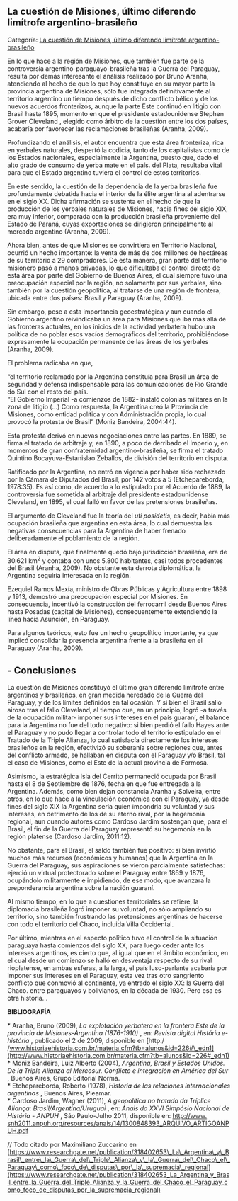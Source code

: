 ## La cuestión de Misiones, último diferendo limítrofe argentino-brasileño

Categoría: [La cuestión de Misiones, último diferendo limítrofe argentino-brasileño](http://descubrircorrientes.com.ar/2012/index.php/4394-corrientes-en-la-familia-argentina-1870-a-la-actualidad/gobiernos-autonomistas-de-gallino-a-ruiz-1880-1897/el-ultimo-desgarramiento-del-territorio-original-correntino/la-cuestion-de-misiones-ultimo-diferendo-limitrofe-argentino-brasileno)

En lo que hace a la región de Misiones, que también fue parte de la controversia argentino-paraguayo-brasileña tras la Guerra del Paraguay, resulta por demás interesante el análisis realizado por Bruno Aranha, atendiendo al hecho de que lo que hoy constituye en su mayor parte la provincia argentina de Misiones, sólo fue integrada definitivamente al territorio argentino un tiempo después de dicho conflicto bélico y de los nuevos acuerdos fronterizos, aunque la parte Este continuó en litigio con Brasil hasta 1895, momento en que el presidente estadounidense Stephen Grover Cleveland , elegido como árbitro de la cuestión entre los dos países, acabaría por favorecer las reclamaciones brasileñas (Aranha, 2009).

Profundizando el análisis, el autor encuentra que esta área fronteriza, rica en yerbales naturales, despertó la codicia, tanto de los capitalistas como de los Estados nacionales, especialmente la Argentina, puesto que, dado el alto grado de consumo de yerba mate en el país. del Plata, resultaba vital para que el Estado argentino tuviera el control de estos territorios.

En este sentido, la cuestión de la dependencia de la yerba brasileña fue profundamente debatida hacia el interior de la élite argentina al adentrarse en el siglo XX. Dicha afirmación se sustenta en el hecho de que la producción de los yerbales naturales de Misiones, hacia fines del siglo XIX, era muy inferior, comparada con la producción brasileña proveniente del Estado de Paraná, cuyas exportaciones se dirigieron principalmente al mercado argentino (Aranha, 2009).

Ahora bien, antes de que Misiones se convirtiera en Territorio Nacional, ocurrió un hecho importante: la venta de más de dos millones de hectáreas de su territorio a 29 compradores. De esta manera, gran parte del territorio misionero pasó a manos privadas, lo que dificultaba el control directo de esta área por parte del Gobierno de Buenos Aires, el cual siempre tuvo una preocupación especial por la región, no solamente por sus yerbales, sino también por la cuestión geopolítica, al tratarse de una región de frontera, ubicada entre dos países: Brasil y Paraguay (Aranha, 2009).

Sin embargo, pese a esta importancia geoestratégica y aun cuando el Gobierno argentino reivindicaba un área para Misiones que iba más allá de las fronteras actuales, en los inicios de la actividad yerbatera hubo una política de no poblar esos vacíos demográficos del territorio, prohibiéndose expresamente la ocupación permanente de las áreas de los yerbales (Aranha, 2009).

El problema radicaba en que,

“el territorio reclamado por la Argentina constituía para Brasil un área de seguridad y defensa indispensable para las comunicaciones de Río Grande do Sul con el resto del país.  
“El Gobierno Imperial -a comienzos de 1882- instaló colonias militares en la zona de litigio (...) Como respuesta, la Argentina creó la Provincia de Misiones, como entidad política y con Administración propia, lo cual provocó la protesta de Brasil” (Moniz Bandeira, 2004:44).

Esta protesta derivó en nuevas negociaciones entre las partes. En 1889, se firma el tratado de arbitraje y, en 1890, a poco de derribado el Imperio y, en momentos de gran confraternidad argentino-brasileña, se firma el tratado Quintino Bocayuva-Estanislao Zeballos, de división del territorio en disputa.

Ratificado por la Argentina, no entró en vigencia por haber sido rechazado por la Cámara de Diputados del Brasil, por 142 votos a 5 (Etchepareborda, 1978:35). Es así como, de acuerdo a lo estipulado por el Acuerdo de 1889, la controversia fue sometida al arbitraje del presidente estadounidense Cleveland, en 1895, el cual falló en favor de las pretensiones brasileñas.

El argumento de Cleveland fue la teoría del _uti posidetis_, es decir, había más ocupación brasileña que argentina en esta área, lo cual demuestra las negativas consecuencias para la Argentina de haber frenado deliberadamente el poblamiento de la región.

El área en disputa, que finalmente quedó bajo jurisdicción brasileña, era de 30.621 km<sup>2</sup> y contaba con unos 5.800 habitantes, casi todos procedentes del Brasil (Aranha, 2009). No obstante esta derrota diplomática, la Argentina seguiría interesada en la región.

Ezequiel Ramos Mexía, ministro de Obras Públicas y Agricultura entre 1898 y 1913, demostró una preocupación especial por Misiones. En consecuencia, incentivó la construcción del ferrocarril desde Buenos Aires hasta Posadas (capital de Misiones), consecuentemente extendiendo la línea hacia Asunción, en Paraguay.

Para algunos teóricos, esto fue un hecho geopolítico importante, ya que implicó consolidar la presencia argentina frente a la brasileña en el Paraguay (Aranha, 2009).

## **\- Conclusiones**

La cuestión de Misiones constituyó el último gran diferendo limítrofe entre argentinos y brasileños, en gran medida heredado de la Guerra del Paraguay, y de los límites definidos en tal ocasión. Y si bien el Brasil salió airoso tras el fallo Cleveland, al tiempo que, en un principio, logró -a través de la ocupación militar- imponer sus intereses en el país guaraní, el balance para la Argentina no fue del todo negativo: si bien perdió el fallo Hayes ante el Paraguay y no pudo llegar a controlar todo el territorio estipulado en el Tratado de la Triple Alianza, lo cual satisfacía directamente los intereses brasileños en la región, efectivizó su soberanía sobre regiones que, antes del conflicto armado, se hallaban en disputa con el Paraguay y/o Brasil, tal el caso de Misiones, como el Este de la actual provincia de Formosa.

Asimismo, la estratégica Isla del Cerrito permaneció ocupada por Brasil hasta el 8 de Septiembre de 1876, fecha en que fue entregada a la Argentina. Además, como bien dejan constancia Aranha y Solveira, entre otros, en lo que hace a la vinculación económica con el Paraguay, ya desde fines del siglo XIX la Argentina sería quien impondría su voluntad y sus intereses, en detrimento de los de su eterno rival, por la hegemonía regional, aun cuando autores como Cardoso Jardim sostengan que, para el Brasil, el fin de la Guerra del Paraguay representó su hegemonía en la región platense (Cardoso Jardim, 2011:12).

No obstante, para el Brasil, el saldo también fue positivo: si bien invirtió muchos más recursos (económicos y humanos) que la Argentina en la Guerra del Paraguay, sus aspiraciones se vieron parcialmente satisfechas: ejerció un virtual protectorado sobre el Paraguay entre 1869 y 1876, ocupándolo militarmente e impidiendo, de ese modo, que avanzara la preponderancia argentina sobre la nación guaraní.

Al mismo tiempo, en lo que a cuestiones territoriales se refiere, la diplomacia brasileña logró imponer su voluntad, no sólo ampliando su territorio, sino también frustrando las pretensiones argentinas de hacerse con todo el territorio del Chaco, incluida Villa Occidental.

Por último, mientras en el aspecto político tuvo el control de la situación paraguaya hasta comienzos del siglo XX, para luego ceder ante los intereses argentinos, es cierto que, al igual que en el ámbito económico, en el cual desde un comienzo se halló en desventaja respecto de su rival rioplatense, en ambas esferas, a la larga, el país luso-parlante acabaría por imponer sus intereses en el Paraguay, esta vez tras otro sangriento conflicto que conmovió al continente, ya entrado el siglo XX: la Guerra del Chaco. entre paraguayos y bolivianos, en la década de 1930. Pero esa es otra historia...

**BIBLIOGRAFÍA**

\* Aranha, Bruno (2009), _La explotación yerbatera en la frontera Este de la provincia de Misiones-Argentina (1876-1910)_ , en: _Revista digital História e-história_ , publicado el 2 de 2009, disponible en [http:/ /www.historiaehistoria.com.br/materia.cfm?tb=alunos&id=226#\_edn1](http://www.historiaehistoria.com.br/materia.cfm?tb=alunos&id=226#_edn1)  
\* Moniz Bandeira, Luiz Alberto (2004), _Argentina, Brasil y Estados Unidos. De la Triple Alianza al Mercosur. Conflicto e integración en América del Sur_ , Buenos Aires, Grupo Editorial Norma.  
\* Etchepareborda, Roberto (1978), _Historia de las relaciones internacionales argentinas_ , Buenos Aires, Pleamar.  
\* Cardoso Jardim, Wagner (2011), _A geopolítica no tratado da Tríplice Aliança: Brasil/Argentina/Uruguai_ , en: _Anais do XXVI Simpósio Nacional de História - ANPUH_ , São Paulo-Julho 2011, disponible en: [http://www. snh2011.anpuh.org/resources/anais/14/1300848393\_ARQUIVO\_ARTIGOANPUH.pdf](http://www.snh2011.anpuh.org/resources/anais/14/1300848393_ARQUIVO_ARTIGOANPUH.pdf)

// Todo citado por Maximiliano Zuccarino en [https://www.researchgate.net/publication/318402653\_La\_Argentina\_y\_Brasil\_entre\_la\_Guerra\_del\_Triple\_Alianza\_y\_la\_Guerra\_del\_Chaco\_el\_Paraguay\_como\_foco\_de\_disputas\_por\_la\_supremacia\_regional](https://www.researchgate.net/publication/318402653_La_Argentina_y_Brasil_entre_la_Guerra_del_Triple_Alianza_y_la_Guerra_del_Chaco_el_Paraguay_como_foco_de_disputas_por_la_supremacia_regional)